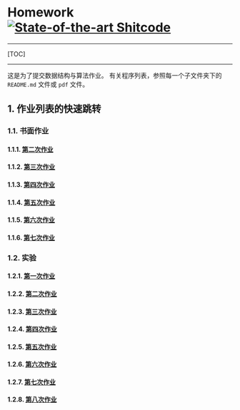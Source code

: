 # Homework   [![State-of-the-art Shitcode](https://img.shields.io/static/v1?label=State-of-the-art&message=Shitcode&color=7B5804)](https://github.com/trekhleb/state-of-the-art-shitcode)

---
[TOC]

---

这是为了提交数据结构与算法作业。
有关程序列表，参照每一个子文件夹下的 `README.md` 文件或 `pdf` 文件。

##  1. <a name='作业列表的快速跳转'></a>作业列表的快速跳转
###  1.1. <a name='书面作业'></a>书面作业

####  1.1.1. <a name='[第二次作业](书面作业/02.pdf)'></a>[第二次作业](书面作业/02.pdf)

####  1.1.2. <a name='[第三次作业](书面作业/03.pdf)'></a>[第三次作业](书面作业/03.pdf)

####  1.1.3. <a name='[第四次作业](书面作业/04.pdf)'></a>[第四次作业](书面作业/04.pdf)

####  1.1.4. <a name='[第五次作业](书面作业/05.pdf)'></a>[第五次作业](书面作业/05.pdf)

####  1.1.5. <a name='[第六次作业](书面作业/06.pdf)'></a>[第六次作业](书面作业/06.pdf)

####  1.1.6. <a name='[第七次作业](书面作业/07.pdf)'></a>[第七次作业](书面作业/07.pdf)

###  1.2. <a name='实验'></a>实验
####  1.2.1. <a name='[第一次作业](实验/01)'></a>[第一次作业](实验/01)
####  1.2.2. <a name='[第二次作业](实验/02)'></a>[第二次作业](实验/02)
####  1.2.3. <a name='[第三次作业](实验/03)'></a>[第三次作业](实验/03)
####  1.2.4. <a name='[第四次作业](实验/04)'></a>[第四次作业](实验/04)
####  1.2.5. <a name='[第五次作业](实验/05)'></a>[第五次作业](实验/05)
####  1.2.6. <a name='[第六次作业](实验/06)'></a>[第六次作业](实验/06)
####  1.2.7. <a name='[第七次作业](实验/07)'></a>[第七次作业](实验/07)
####  1.2.8. <a name='[第八次作业](实验/08)'></a>[第八次作业](实验/08)